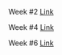 Week #2 [Link](lab-report-1-week-2.md)

Week #4 [Link](lab-report-2-week-4.md)

Week #6 [Link](lab-report-3-week-6.md)